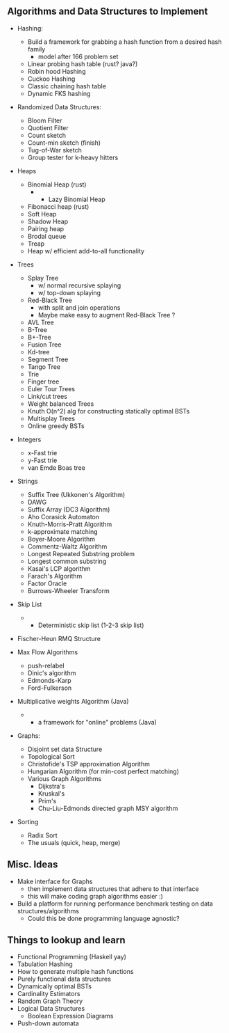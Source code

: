 Algorithms and Data Structures to Implement
-------------------------------------------
- Hashing:
  - Build a framework for grabbing a hash function from a
    desired hash family
      - model after 166 problem set
  - Linear probing hash table (rust? java?)
  - Robin hood Hashing
  - Cuckoo Hashing
  - Classic chaining hash table
  - Dynamic FKS hashing

- Randomized Data Structures:
  - Bloom Filter
  - Quotient Filter
  - Count sketch
  - Count-min sketch (finish)
  - Tug-of-War sketch
  - Group tester for k-heavy hitters

- Heaps
  - Binomial Heap (rust)
    - + Lazy Binomial Heap
  - Fibonacci heap (rust)
  - Soft Heap
  - Shadow Heap
  - Pairing heap
  - Brodal queue
  - Treap
  - Heap w/ efficient add-to-all functionality

- Trees
  - Splay Tree
    - w/ normal recursive splaying
    - w/ top-down splaying
  - Red-Black Tree
    - with split and join operations
    - Maybe make easy to augment Red-Black Tree ?
  - AVL Tree
  - B-Tree
  - B+-Tree
  - Fusion Tree
  - Kd-tree
  - Segment Tree
  - Tango Tree
  - Trie
  - Finger tree
  - Euler Tour Trees
  - Link/cut trees
  - Weight balanced Trees
  - Knuth O(n^2) alg for constructing statically optimal BSTs
  - Multisplay Trees
  - Online greedy BSTs

- Integers
  - x-Fast trie
  - y-Fast trie
  - van Emde Boas tree

- Strings
  - Suffix Tree (Ukkonen's Algorithm)
  - DAWG
  - Suffix Array (DC3 Algorithm)
  - Aho Corasick Automaton
  - Knuth-Morris-Pratt Algorithm
  - k-approximate matching
  - Boyer-Moore Algorithm
  - Commentz-Waltz Algorithm
  - Longest Repeated Substring problem
  - Longest common substring
  - Kasai's LCP algorithm
  - Farach's Algorithm
  - Factor Oracle
  - Burrows-Wheeler Transform

- Skip List
  - + Deterministic skip list (1-2-3 skip list)
- Fischer-Heun RMQ Structure

- Max Flow Algorithms
  - push-relabel
  - Dinic's algorithm
  - Edmonds-Karp
  - Ford-Fulkerson

- Multiplicative weights Algorithm (Java)
  - + a framework for "online" problems (Java)

- Graphs:
  - Disjoint set data Structure
  - Topological Sort
  - Christofide's TSP approximation Algorithm
  - Hungarian Algorithm (for min-cost perfect matching)
  - Various Graph Algorithms
    - Dijkstra's
    - Kruskal's
    - Prim's
    - Chu-Liu-Edmonds directed graph MSY algorithm

- Sorting
  - Radix Sort
  - The usuals (quick, heap, merge)

Misc. Ideas
-----------
- Make interface for Graphs
  - then implement data structures that adhere to that interface
  - this will make coding graph algorithms easier :)
- Build a platform for running performance benchmark testing on data structures/algorithms
  - Could this be done programming language agnostic?

Things to lookup and learn
--------------------------

- Functional Programming (Haskell yay)
- Tabulation Hashing
- How to generate multiple hash functions
- Purely functional data structures
- Dynamically optimal BSTs
- Cardinality Estimators
- Random Graph Theory
- Logical Data Structures
  - Boolean Expression Diagrams
- Push-down automata
